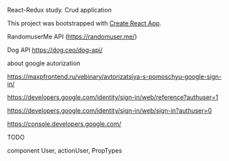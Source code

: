 React-Redux study. Crud application

This project was bootstrapped with [Create React App](https://github.com/facebook/create-react-app).


RandomuserMe API (https://randomuser.me/)

Dog API https://dog.ceo/dog-api/


about google autorization

https://maxpfrontend.ru/vebinary/avtorizatsiya-s-pomoschyu-google-sign-in/

https://developers.google.com/identity/sign-in/web/reference?authuser=1

https://developers.google.com/identity/sign-in/web/sign-in?authuser=0

https://console.developers.google.com/


TODO

component User, actionUser, PropTypes

